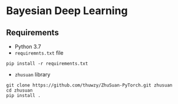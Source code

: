 # Bayesian Deep Learning

## Requirements

- Python 3.7
- `requiremnts.txt` file
```shell
pip install -r requirements.txt
```
- `zhusuan` library
```shell
git clone https://github.com/thuwzy/ZhuSuan-PyTorch.git zhusuan
cd zhusuan
pip install .
```
